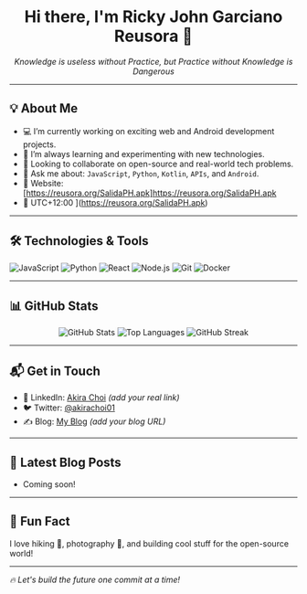 <h1 align="center">Hi there, I'm Ricky John Garciano Reusora 👋</h1>
<p align="center">
  <i>Knowledge is useless without Practice, but Practice without Knowledge is Dangerous</i>
</p>

---

## 💡 About Me

- 💻 I’m currently working on exciting web and Android development projects.
- 🌱 I’m always learning and experimenting with new technologies.
- 🤝 Looking to collaborate on open-source and real-world tech problems.
- 🧠 Ask me about: `JavaScript`, `Python`, `Kotlin`, `APIs`, and `Android`.
- 🔗 Website: [https://reusora.org/SalidaPH.apk]https://reusora.org/SalidaPH.apk
- 📍 UTC+12:00
](https://reusora.org/SalidaPH.apk)
---

## 🛠️ Technologies & Tools

![JavaScript](https://img.shields.io/badge/-JavaScript-black?style=flat-square&logo=javascript)
![Python](https://img.shields.io/badge/-Python-black?style=flat-square&logo=python)
![React](https://img.shields.io/badge/-React-black?style=flat-square&logo=react)
![Node.js](https://img.shields.io/badge/-Node.js-black?style=flat-square&logo=node.js)
![Git](https://img.shields.io/badge/-Git-black?style=flat-square&logo=git)
![Docker](https://img.shields.io/badge/-Docker-black?style=flat-square&logo=docker)

---

## 📊 GitHub Stats

<p align="center">
  <img src="https://github-readme-stats.vercel.app/api?username=akirachoi01&show_icons=true&theme=tokyonight" alt="GitHub Stats" />
  <img src="https://github-readme-stats.vercel.app/api/top-langs/?username=akirachoi01&layout=compact&theme=tokyonight" alt="Top Languages" />
  <img src="https://github-readme-streak-stats.herokuapp.com/?user=akirachoi01&theme=tokyonight" alt="GitHub Streak" />
</p>

---

## 📬 Get in Touch

- 💼 LinkedIn: [Akira Choi](#) *(add your real link)*
- 🐦 Twitter: [@akirachoi01](https://twitter.com/akirachoi01)
- ✍️ Blog: [My Blog](#) *(add your blog URL)*

---

## 📖 Latest Blog Posts

<!-- BLOG-POST-LIST:START -->
- Coming soon!
<!-- BLOG-POST-LIST:END -->

---

## 🧠 Fun Fact

I love hiking 🥾, photography 📸, and building cool stuff for the open-source world!

---

_🔥 Let's build the future one commit at a time!_
